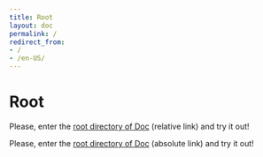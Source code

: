 ```yaml
---
title: Root
layout: doc
permalink: /
redirect_from:
- /
- /en-US/
---
```


Root
====

Please, enter the [root directory of Doc][aaa] (relative link) and try it out!

Please, enter the [root directory of Doc][bbb] (absolute link) and try it out!

[aaa]: doc/
[bbb]: /doc/
